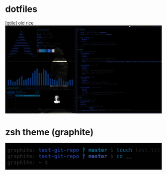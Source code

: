 # dotfiles
[qtile] old rice
<img src="pics/screens/2020-04-12-084740_1920x1080_scrot.png">

# zsh theme (graphite)
<img src="pics/screens/2020-04-11_22-18.png">
